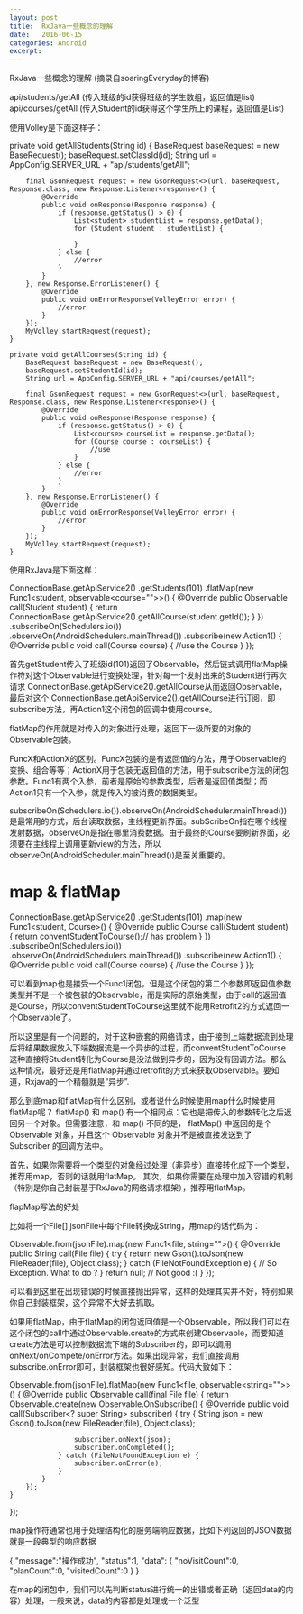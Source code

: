 ```yaml
---
layout: post
title:  RxJava一些概念的理解 
date:   2016-06-15 
categories: Android
excerpt: 
---
```


RxJava一些概念的理解 
(摘录自soaringEveryday的博客)

api/students/getAll (传入班级的id获得班级的学生数组，返回值是list)
api/courses/getAll (传入Student的id获得这个学生所上的课程，返回值是List)

使用Volley是下面这样子：

private void getAllStudents(String id) {
        BaseRequest baseRequest = new BaseRequest();
        baseRequest.setClassId(id);
        String url = AppConfig.SERVER_URL + "api/students/getAll";

        final GsonRequest request = new GsonRequest<>(url, baseRequest, Response.class, new Response.Listener<response>() {
            @Override
            public void onResponse(Response response) {
                if (response.getStatus() > 0) {
                    List<student> studentList = response.getData();
                    for (Student student : studentList) {

                    }
                } else {
                    //error
                }
            }
        }, new Response.ErrorListener() {
            @Override
            public void onErrorResponse(VolleyError error) {
                //error
            }
        });
        MyVolley.startRequest(request);
    }

    private void getAllCourses(String id) {
        BaseRequest baseRequest = new BaseRequest();
        baseRequest.setStudentId(id);
        String url = AppConfig.SERVER_URL + "api/courses/getAll";

        final GsonRequest request = new GsonRequest<>(url, baseRequest, Response.class, new Response.Listener<response>() {
            @Override
            public void onResponse(Response response) {
                if (response.getStatus() > 0) {
                    List<course> courseList = response.getData();
                    for (Course course : courseList) {
                        //use
                    }
                } else {
                    //error
                }
            }
        }, new Response.ErrorListener() {
            @Override
            public void onErrorResponse(VolleyError error) {
                //error
            }
        });
        MyVolley.startRequest(request);
    }


使用RxJava是下面这样：

ConnectionBase.getApiService2()
                .getStudents(101)
                .flatMap(new Func1<student, observable<course="">>() {
                    @Override
                    public Observable<course> call(Student student) {
                        return ConnectionBase.getApiService2().getAllCourse(student.getId());
                    }
                })
                .subscribeOn(Schedulers.io())
                .observeOn(AndroidSchedulers.mainThread())
                .subscribe(new Action1<course>() {
                    @Override
                    public void call(Course course) {
                        //use the Course
                    }
                });

首先getStudent传入了班级id(101)返回了Observable，然后链式调用flatMap操作符对这个Observable进行变换处理，针对每一个发射出来的Student进行再次请求 ConnectionBase.getApiService2().getAllCourse从而返回Observable，最后对这个 ConnectionBase.getApiService2().getAllCourse进行订阅，即subscribe方法，再Action1这个闭包的回调中使用course。

flatMap的作用就是对传入的对象进行处理，返回下一级所要的对象的Observable包装。

FuncX和ActionX的区别。FuncX包装的是有返回值的方法，用于Observable的变换、组合等等；ActionX用于包装无返回值的方法，用于subscribe方法的闭包参数。Func1有两个入参，前者是原始的参数类型，后者是返回值类型；而Action1只有一个入参，就是传入的被消费的数据类型。

subscribeOn(Schedulers.io()).observeOn(AndroidScheduler.mainThread())是最常用的方式，后台读取数据，主线程更新界面。subScribeOn指在哪个线程发射数据，observeOn是指在哪里消费数据。由于最终的Course要刷新界面，必须要在主线程上调用更新view的方法，所以observeOn(AndroidScheduler.mainThread())是至关重要的。


# map & flatMap

ConnectionBase.getApiService2()
                .getStudents(101)
                .map(new Func1<student, Course>() {
                    @Override
                    public Course call(Student student) {
                        return conventStudentToCourse();// has problem
                    }
                })
                .subscribeOn(Schedulers.io())
                .observeOn(AndroidSchedulers.mainThread())
                .subscribe(new Action1<course>() {
                    @Override
                    public void call(Course course) {
                        //use the Course
                    }
                });

可以看到map也是接受一个Func1闭包，但是这个闭包的第二个参数即返回值参数类型并不是一个被包装的Observable，而是实际的原始类型，由于call的返回值是Course，所以conventStudentToCourse这里就不能用Retrofit2的方式返回一个Observable了。

所以这里是有一个问题的，对于这种嵌套的网络请求，由于接到上端数据流到处理后将结果数据放入下端数据流是一个异步的过程，而conventStudentToCourse这种直接将Student转化为Course是没法做到异步的，因为没有回调方法。那么这种情况，最好还是用flatMap并通过retrofit的方式来获取Observable。要知道，Rxjava的一个精髓就是“异步”.

那么到底map和flatMap有什么区别，或者说什么时候使用map什么时候使用flatMap呢？
flatMap() 和 map() 有一个相同点：它也是把传入的参数转化之后返回另一个对象。但需要注意，和 map() 不同的是， flatMap() 中返回的是个 Observable 对象，并且这个 Observable 对象并不是被直接发送到了 Subscriber 的回调方法中。

首先，如果你需要将一个类型的对象经过处理（非异步）直接转化成下一个类型，推荐用map，否则的话就用flatMap。
其次，如果你需要在处理中加入容错的机制（特别是你自己封装基于RxJava的网络请求框架），推荐用flatMap。

flapMap写法的好处

比如将一个File[] jsonFile中每个File转换成String，用map的话代码为：

Observable.from(jsonFile).map(new Func1<file, string="">() {
    @Override public String call(File file) {
        try {
            return new Gson().toJson(new FileReader(file), Object.class);
        } catch (FileNotFoundException e) {
            // So Exception. What to do ?
        }
        return null; // Not good :(
    }
});

可以看到这里在出现错误的时候直接抛出异常，这样的处理其实并不好，特别如果你自己封装框架，这个异常不大好去抓取。

如果用flatMap，由于flatMap的闭包返回值是一个Observable，所以我们可以在这个闭包的call中通过Observable.create的方式来创建Observable，而要知道create方法是可以控制数据流下端的Subscriber的，即可以调用onNext/onCompete/onError方法。如果出现异常，我们直接调用subscribe.onError即可，封装框架也很好感知。代码大致如下：

Observable.from(jsonFile).flatMap(new Func1<file, observable<string="">>() {
    @Override public Observable<string> call(final File file) {
        return Observable.create(new Observable.OnSubscribe<string>() {
            @Override public void call(Subscriber<? super String> subscriber) {
                try {
                    String json = new Gson().toJson(new FileReader(file), Object.class);

                    subscriber.onNext(json);
                    subscriber.onCompleted();
                } catch (FileNotFoundException e) {
                    subscriber.onError(e);
                }
            }
        });
    }
});

map操作符通常也用于处理结构化的服务端响应数据，比如下列返回的JSON数据就是一段典型的响应数据

{
    "message":"操作成功",
    "status":1,
    "data":
    {
        "noVisitCount":0,
        "planCount":0,
        "visitedCount":0
    }
}

在map的闭包中，我们可以先判断status进行统一的出错或者正确（返回data的内容）处理，一般来说，data的内容都是处理成一个泛型














